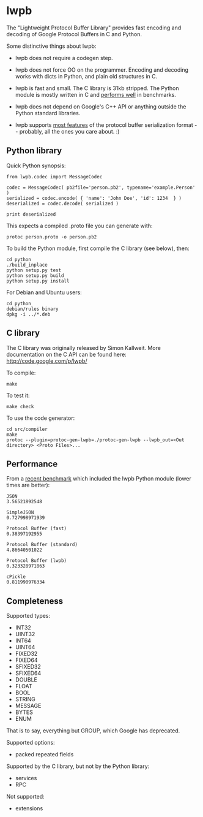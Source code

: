 lwpb
====

The "Lightweight Protocol Buffer Library" provides fast encoding and decoding of Google Protocol Buffers in C and Python.

Some distinctive things about lwpb:

  * lwpb does not require a codegen step.

  * lwpb does not force OO on the programmer. Encoding and decoding works with dicts in Python, and plain old structures in C.

  * lwpb is fast and small. The C library is 31kb stripped. The Python module is mostly written in C and [performs well](#performance) in benchmarks.

  * lwpb does not depend on Google's C++ API or anything outside the Python standard libraries.

  * lwpb supports [most features](#completeness) of the protocol buffer serialization format -- probably, all the ones you care about. :)

Python library
--------------

Quick Python synopsis:

    from lwpb.codec import MessageCodec

    codec = MessageCodec( pb2file='person.pb2', typename='example.Person' )
    serialized = codec.encode( { 'name': 'John Doe', 'id': 1234  } )
    deserialized = codec.decode( serialized )

    print deserialized

This expects a compiled .proto file you can generate with:

    protoc person.proto -o person.pb2

To build the Python module, first compile the C library (see below), then:

    cd python
    ./build_inplace
    python setup.py test
    python setup.py build
    python setup.py install

For Debian and Ubuntu users:

    cd python
    debian/rules binary
    dpkg -i ../*.deb

C library
---------

The C library was originally released by Simon Kallweit. More documentation on the C API can be found here: [ http://code.google.com/p/lwpb/ ](http://code.google.com/p/lwpb/)

To compile:

    make

To test it:

    make check
    
To use the code generator:

    cd src/compiler
    make
    protoc --plugin=protoc-gen-lwpb=./protoc-gen-lwpb --lwpb_out=<Out directory> <Proto Files>...

<span id="performance"></span>

Performance
-----------

From a [recent benchmark][fastpb-benchmark] which included the lwpb Python module (lower times are better):

    JSON
    3.56521892548

    SimpleJSON 
    0.727998971939

    Protocol Buffer (fast)
    0.38397192955

    Protocol Buffer (standard)
    4.86640501022

    Protocol Buffer (lwpb)
    0.323328971863

    cPickle
    0.811990976334

[fastpb-benchmark]: https://github.com/Greplin/fast-python-pb/tree/master/benchmark

<span id="completeness"></span>

Completeness
------------

Supported types:

  * INT32
  * UINT32
  * INT64
  * UINT64
  * FIXED32
  * FIXED64
  * SFIXED32
  * SFIXED64
  * DOUBLE
  * FLOAT
  * BOOL
  * STRING
  * MESSAGE
  * BYTES
  * ENUM

That is to say, everything but GROUP, which Google has deprecated.

Supported options:

  * packed repeated fields

Supported by the C library, but not by the Python library:

  * services
  * RPC

Not supported:

  * extensions


